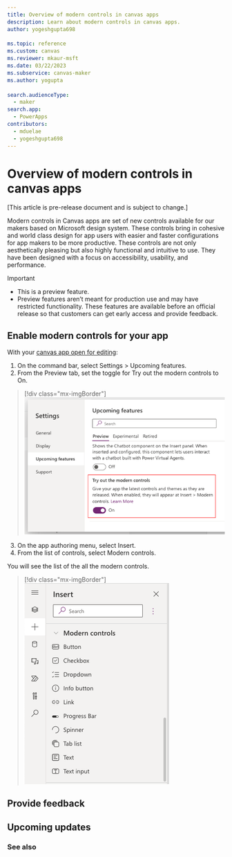 ```yaml
---
title: Overview of modern controls in canvas apps
description: Learn about modern controls in canvas apps.
author: yogeshgupta698

ms.topic: reference
ms.custom: canvas
ms.reviewer: mkaur-msft
ms.date: 03/22/2023
ms.subservice: canvas-maker
ms.author: yogupta

search.audienceType:
  - maker
search.app:
  - PowerApps
contributors:
  - mduelae
  - yogeshgupta698
---
```


# Overview of modern controls in canvas apps

[This article is pre-release document and is subject to change.]

Modern controls in Canvas apps are set of new controls available for our makers based on Microsoft design system. These controls bring in cohesive and world class design for app users with easier and faster configurations for app makers to be more productive. These controls are not only aesthetically pleasing but also highly functional and intuitive to use. They have been designed with a focus on accessibility, usability, and performance.

> [!IMPORTANT]
> - This is a preview feature.
> - Preview features aren’t meant for production use and may have restricted functionality. These features are available before an official release so that customers can get early access and provide feedback.


## Enable modern controls for your app
With your [canvas app open for editing](../../edit-app.md):
1.	On the command bar, select Settings > Upcoming features.
2.	From the Preview tab, set the toggle for Try out the modern controls to On.

 > [!div class="mx-imgBorder"]
   > ![Turn on modern controls](media/settings-panel.png)

3.	On the app authoring menu, select Insert.
4.	From the list of controls, select Modern controls.

You will see the list of the all the modern controls.

 > [!div class="mx-imgBorder"]
   > ![List of modern controls](media/modern-controls-list.png)



## Provide feedback

## Upcoming updates


### See also





